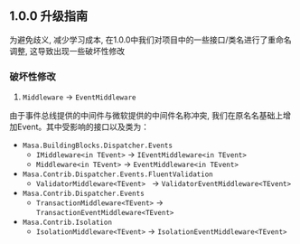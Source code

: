## 1.0.0 升级指南

为避免歧义, 减少学习成本, 在1.0.0中我们对项目中的一些接口/类名进行了重命名调整, 这导致出现一些破坏性修改

### 破坏性修改

1. `Middleware` -> `EventMiddleware`

由于事件总线提供的中间件与微软提供的中间件名称冲突, 我们在原名名基础上增加Event。其中受影响的接口以及类为：

* `Masa.BuildingBlocks.Dispatcher.Events`
	* `IMiddleware<in TEvent>` → `IEventMiddleware<in TEvent>`
	* `Middleware<in TEvent>` → `EventMiddleware<in TEvent>`
* `Masa.Contrib.Dispatcher.Events.FluentValidation`
	* `ValidatorMiddleware<TEvent> ` → `ValidatorEventMiddleware<TEvent> `
* `Masa.Contrib.Dispatcher.Events`
	* `TransactionMiddleware<TEvent>` → `TransactionEventMiddleware<TEvent>`
* `Masa.Contrib.Isolation`
	* `IsolationMiddleware<TEvent>` → `IsolationEventMiddleware<TEvent>`